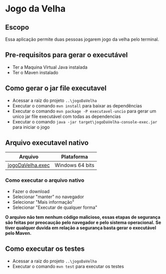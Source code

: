 # Jogo da Velha

## Escopo
Essa aplicação permite duas pessoas jogarem jogo da velha pelo terminal.

## Pre-requisitos para gerar o executável
- Ter a Maquina Virtual Java instalada
- Ter o Maven instalado
    
## Como gerar o jar file executavel
- Acessar a raiz do projeto `..\jogoDaVelha`
- Executar o comando `mvn install` para baixar as dependências
- Executar o comando `mvn package -P executavel-uncio` para gerar um unico jar file executável com todas as dependencias
- Executar o comando `java -jar target\jogoDaVelha-console-exec.jar` para iniciar o jogo

## Arquivo executavel nativo
| Arquivo                                                                                             | Plataforma      |
|-----------------------------------------------------------------------------------------------------|-----------------|
| [jogoDaVelha.exec](https://docs.google.com/uc?export=download&id=1a5H6mmuTmbskagjsa66K4-tm5z7wT5AX) | Windows 64 bits |

### Como executar o arquivo nativo
- Fazer o download
- Selecionar "manter" no navegador
- Selecionar "Mais informação"
- Selecionar "Executar de qualquer forma"
    
**O arquivo não tem nenhum código malicioso, essas etapas de segurança são feitas por preocaução pelo navegador e pelo sistema operacional.**
**Se tiver qualquer duvida em relação a segurança basta gerar o executável pelo Maven.**


## Como executar os testes
- Acessar a raiz do projeto `..\jogoDaVelha`
- Executar o comando `mvn test` para executar os testes

